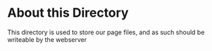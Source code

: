 About this Directory
====================

This directory is used to store our page files,
and as such should be writeable by the webserver
